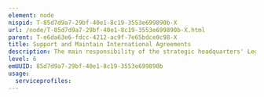 ```yaml
---
element: node
nispid: T-85d7d9a7-29bf-40e1-8c19-3553e699890b-X
url: /node/T-85d7d9a7-29bf-40e1-8c19-3553e699890b-X.html
parent: T-e6da63e6-fdcc-4212-ac9f-7e65bdce0c98-X
title: Support and Maintain International Agreements
description: The main responsibility of the strategic headquarters' Legal Adviser (LEGAD) in the area of international agreements include  * Advising on the negotiation and conclusion of international agreements and on issues related to the juridical personality of the Supreme Headquarters and delegation of authority, * Providing guidance to all Legal Advisers on the drafting of international agreements, * Maintaining a coordinated repository for all international agreements signed by the strategic headquarters or signed on their behalf by any subordinate Headquarters, * Maintaining a comprehensive catalogue of all international agreements within Strategic Commands, * Assisting in preparation of the appropriate headquarters staffing document forwarding agreed international agreement to Strategic HQ for signature, or for authority to sign on behalf of the headquarters.
level: 6
emUUID: 85d7d9a7-29bf-40e1-8c19-3553e699890b
usage:
  serviceprofiles:
---
```

